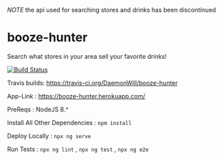 *NOTE* the api used for searching stores and drinks has been discontinued

# booze-hunter
Search what stores in your area sell your favorite drinks!

[![Build Status](https://travis-ci.org/DaemonWill/booze-hunter.svg?branch=master)](https://travis-ci.org/DaemonWill/booze-hunter)

Travis builds: https://travis-ci.org/DaemonWill/booze-hunter

App-Link : https://booze-hunter.herokuapp.com/

PreReqs : NodeJS 8.^

Install All Other Dependencies : `npm install`

Deploy Locally : `npx ng serve`

Run Tests : `npx ng lint` , `npx ng test` , `npx ng e2e`
